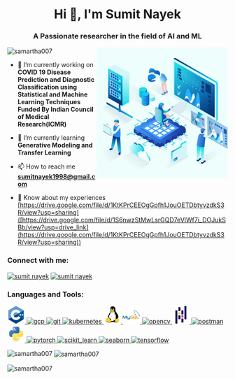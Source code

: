 <h1 align="center">Hi 👋, I'm Sumit Nayek</h1>
<h3 align="center">A Passionate researcher in the field of AI and ML</h3>
<img align="right" alt="Data Analysis" width="300" src="https://github.com/Sumit-Nayek/Sumit-Nayek/blob/main/final%20page%20animation.gif">
<p align="left"> <img src="https://komarev.com/ghpvc/?username=samartha007&label=Profile%20views&color=0e75b6&style=flat" alt="samartha007" /> </p>

- 🔭 I’m currently working on **COVID 19 Disease Prediction and Diagnostic Classification using Statistical and Machine Learning Techniques Funded By Indian Council of Medical Research(ICMR)**

- 🌱 I’m currently learning **Generative Modeling and Transfer Learning**

- 📫 How to reach me **sumitnayek1998@gmail.com**

- 📄 Know about my experiences [https://drive.google.com/file/d/1KtKPrCEEOgGpfh1JouOETDbtyvzdkS3R/view?usp=sharing]([https://drive.google.com/file/d/1S6nwzStMwLsrGQD7eVlWf7i_DOJukSBb/view?usp=drive_link](https://drive.google.com/file/d/1KtKPrCEEOgGpfh1JouOETDbtyvzdkS3R/view?usp=sharing))

<h3 align="left">Connect with me:</h3>
<p align="left">
<a href="https://linkedin.com/in/sumit nayek" target="blank"><img align="center" src="https://raw.githubusercontent.com/rahuldkjain/github-profile-readme-generator/master/src/images/icons/Social/linked-in-alt.svg" alt="sumit nayek" height="30" width="40" /></a>
<a href="https://kaggle.com/sumit nayek" target="blank"><img align="center" src="https://raw.githubusercontent.com/rahuldkjain/github-profile-readme-generator/master/src/images/icons/Social/kaggle.svg" alt="sumit nayek" height="30" width="40" /></a>
</p>

<h3 align="left">Languages and Tools:</h3>
<p align="left"> <a href="https://www.w3schools.com/cpp/" target="_blank" rel="noreferrer"> <img src="https://raw.githubusercontent.com/devicons/devicon/master/icons/cplusplus/cplusplus-original.svg" alt="cplusplus" width="40" height="40"/> </a> <a href="https://cloud.google.com" target="_blank" rel="noreferrer"> <img src="https://www.vectorlogo.zone/logos/google_cloud/google_cloud-icon.svg" alt="gcp" width="40" height="40"/> </a> <a href="https://git-scm.com/" target="_blank" rel="noreferrer"> <img src="https://www.vectorlogo.zone/logos/git-scm/git-scm-icon.svg" alt="git" width="40" height="40"/> </a> <a href="https://kubernetes.io" target="_blank" rel="noreferrer"> <img src="https://www.vectorlogo.zone/logos/kubernetes/kubernetes-icon.svg" alt="kubernetes" width="40" height="40"/> </a> <a href="https://www.linux.org/" target="_blank" rel="noreferrer"> <img src="https://raw.githubusercontent.com/devicons/devicon/master/icons/linux/linux-original.svg" alt="linux" width="40" height="40"/> </a> <a href="https://www.mysql.com/" target="_blank" rel="noreferrer"> <img src="https://raw.githubusercontent.com/devicons/devicon/master/icons/mysql/mysql-original-wordmark.svg" alt="mysql" width="40" height="40"/> </a> <a href="https://opencv.org/" target="_blank" rel="noreferrer"> <img src="https://www.vectorlogo.zone/logos/opencv/opencv-icon.svg" alt="opencv" width="40" height="40"/> </a> <a href="https://pandas.pydata.org/" target="_blank" rel="noreferrer"> <img src="https://raw.githubusercontent.com/devicons/devicon/2ae2a900d2f041da66e950e4d48052658d850630/icons/pandas/pandas-original.svg" alt="pandas" width="40" height="40"/> </a> <a href="https://postman.com" target="_blank" rel="noreferrer"> <img src="https://www.vectorlogo.zone/logos/getpostman/getpostman-icon.svg" alt="postman" width="40" height="40"/> </a> <a href="https://www.python.org" target="_blank" rel="noreferrer"> <img src="https://raw.githubusercontent.com/devicons/devicon/master/icons/python/python-original.svg" alt="python" width="40" height="40"/> </a> <a href="https://pytorch.org/" target="_blank" rel="noreferrer"> <img src="https://www.vectorlogo.zone/logos/pytorch/pytorch-icon.svg" alt="pytorch" width="40" height="40"/> </a> <a href="https://scikit-learn.org/" target="_blank" rel="noreferrer"> <img src="https://upload.wikimedia.org/wikipedia/commons/0/05/Scikit_learn_logo_small.svg" alt="scikit_learn" width="40" height="40"/> </a> <a href="https://seaborn.pydata.org/" target="_blank" rel="noreferrer"> <img src="https://seaborn.pydata.org/_images/logo-mark-lightbg.svg" alt="seaborn" width="40" height="40"/> </a> <a href="https://www.tensorflow.org" target="_blank" rel="noreferrer"> <img src="https://www.vectorlogo.zone/logos/tensorflow/tensorflow-icon.svg" alt="tensorflow" width="40" height="40"/> </a> </p>

<p><img align="left" src="https://github-readme-stats.vercel.app/api/top-langs?username=samartha007&show_icons=true&locale=en&layout=compact" alt="samartha007" /></p>

<p>&nbsp;<img align="center" src="https://github-readme-stats.vercel.app/api?username=samartha007&show_icons=true&locale=en" alt="samartha007" /></p>

<p><img align="center" src="https://github-readme-streak-stats.herokuapp.com/?user=samartha007&" alt="samartha007" /></p>
